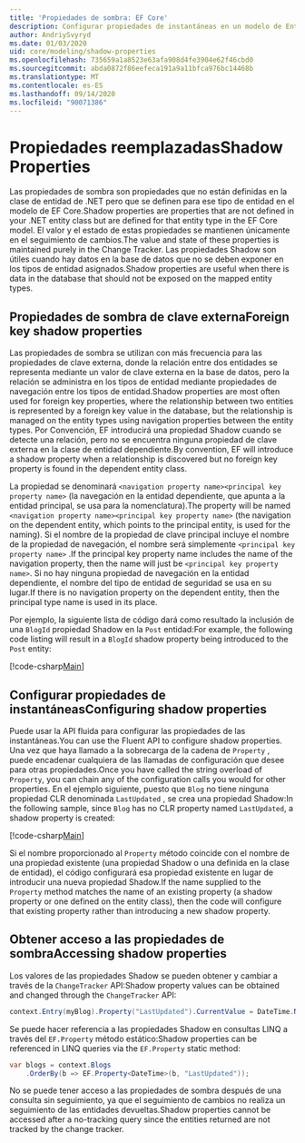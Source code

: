 ```yaml
---
title: 'Propiedades de sombra: EF Core'
description: Configurar propiedades de instantáneas en un modelo de Entity Framework Core
author: AndriySvyryd
ms.date: 01/03/2020
uid: core/modeling/shadow-properties
ms.openlocfilehash: 735659a1a8523e63afa908d4fe3904e62f46cbd0
ms.sourcegitcommit: abda0872f86eefeca191a9a11bfca976bc14468b
ms.translationtype: MT
ms.contentlocale: es-ES
ms.lasthandoff: 09/14/2020
ms.locfileid: "90071386"
---
```

# <a name="shadow-properties"></a><span data-ttu-id="79a48-103">Propiedades reemplazadas</span><span class="sxs-lookup"><span data-stu-id="79a48-103">Shadow Properties</span></span>

<span data-ttu-id="79a48-104">Las propiedades de sombra son propiedades que no están definidas en la clase de entidad de .NET pero que se definen para ese tipo de entidad en el modelo de EF Core.</span><span class="sxs-lookup"><span data-stu-id="79a48-104">Shadow properties are properties that are not defined in your .NET entity class but are defined for that entity type in the EF Core model.</span></span> <span data-ttu-id="79a48-105">El valor y el estado de estas propiedades se mantienen únicamente en el seguimiento de cambios.</span><span class="sxs-lookup"><span data-stu-id="79a48-105">The value and state of these properties is maintained purely in the Change Tracker.</span></span> <span data-ttu-id="79a48-106">Las propiedades Shadow son útiles cuando hay datos en la base de datos que no se deben exponer en los tipos de entidad asignados.</span><span class="sxs-lookup"><span data-stu-id="79a48-106">Shadow properties are useful when there is data in the database that should not be exposed on the mapped entity types.</span></span>

## <a name="foreign-key-shadow-properties"></a><span data-ttu-id="79a48-107">Propiedades de sombra de clave externa</span><span class="sxs-lookup"><span data-stu-id="79a48-107">Foreign key shadow properties</span></span>

<span data-ttu-id="79a48-108">Las propiedades de sombra se utilizan con más frecuencia para las propiedades de clave externa, donde la relación entre dos entidades se representa mediante un valor de clave externa en la base de datos, pero la relación se administra en los tipos de entidad mediante propiedades de navegación entre los tipos de entidad.</span><span class="sxs-lookup"><span data-stu-id="79a48-108">Shadow properties are most often used for foreign key properties, where the relationship between two entities is represented by a foreign key value in the database, but the relationship is managed on the entity types using navigation properties between the entity types.</span></span> <span data-ttu-id="79a48-109">Por Convención, EF introducirá una propiedad Shadow cuando se detecte una relación, pero no se encuentra ninguna propiedad de clave externa en la clase de entidad dependiente.</span><span class="sxs-lookup"><span data-stu-id="79a48-109">By convention, EF will introduce a shadow property when a relationship is discovered but no foreign key property is found in the dependent entity class.</span></span>

<span data-ttu-id="79a48-110">La propiedad se denominará `<navigation property name><principal key property name>` (la navegación en la entidad dependiente, que apunta a la entidad principal, se usa para la nomenclatura).</span><span class="sxs-lookup"><span data-stu-id="79a48-110">The property will be named `<navigation property name><principal key property name>` (the navigation on the dependent entity, which points to the principal entity, is used for the naming).</span></span> <span data-ttu-id="79a48-111">Si el nombre de la propiedad de clave principal incluye el nombre de la propiedad de navegación, el nombre será simplemente `<principal key property name>` .</span><span class="sxs-lookup"><span data-stu-id="79a48-111">If the principal key property name includes the name of the navigation property, then the name will just be `<principal key property name>`.</span></span> <span data-ttu-id="79a48-112">Si no hay ninguna propiedad de navegación en la entidad dependiente, el nombre del tipo de entidad de seguridad se usa en su lugar.</span><span class="sxs-lookup"><span data-stu-id="79a48-112">If there is no navigation property on the dependent entity, then the principal type name is used in its place.</span></span>

<span data-ttu-id="79a48-113">Por ejemplo, la siguiente lista de código dará como resultado la inclusión de una `BlogId` propiedad Shadow en la `Post` entidad:</span><span class="sxs-lookup"><span data-stu-id="79a48-113">For example, the following code listing will result in a `BlogId` shadow property being introduced to the `Post` entity:</span></span>

[!code-csharp[Main](../../../samples/core/Modeling/Conventions/ShadowForeignKey.cs?name=Conventions&highlight=21-23)]

## <a name="configuring-shadow-properties"></a><span data-ttu-id="79a48-114">Configurar propiedades de instantáneas</span><span class="sxs-lookup"><span data-stu-id="79a48-114">Configuring shadow properties</span></span>

<span data-ttu-id="79a48-115">Puede usar la API fluida para configurar las propiedades de las instantáneas.</span><span class="sxs-lookup"><span data-stu-id="79a48-115">You can use the Fluent API to configure shadow properties.</span></span> <span data-ttu-id="79a48-116">Una vez que haya llamado a la sobrecarga de la cadena de `Property` , puede encadenar cualquiera de las llamadas de configuración que desee para otras propiedades.</span><span class="sxs-lookup"><span data-stu-id="79a48-116">Once you have called the string overload of `Property`, you can chain any of the configuration calls you would for other properties.</span></span> <span data-ttu-id="79a48-117">En el ejemplo siguiente, puesto que `Blog` no tiene ninguna propiedad CLR denominada `LastUpdated` , se crea una propiedad Shadow:</span><span class="sxs-lookup"><span data-stu-id="79a48-117">In the following sample, since `Blog` has no CLR property named `LastUpdated`, a shadow property is created:</span></span>

[!code-csharp[Main](../../../samples/core/Modeling/FluentAPI/ShadowProperty.cs?name=ShadowProperty&highlight=8)]

<span data-ttu-id="79a48-118">Si el nombre proporcionado al `Property` método coincide con el nombre de una propiedad existente (una propiedad Shadow o una definida en la clase de entidad), el código configurará esa propiedad existente en lugar de introducir una nueva propiedad Shadow.</span><span class="sxs-lookup"><span data-stu-id="79a48-118">If the name supplied to the `Property` method matches the name of an existing property (a shadow property or one defined on the entity class), then the code will configure that existing property rather than introducing a new shadow property.</span></span>

## <a name="accessing-shadow-properties"></a><span data-ttu-id="79a48-119">Obtener acceso a las propiedades de sombra</span><span class="sxs-lookup"><span data-stu-id="79a48-119">Accessing shadow properties</span></span>

<span data-ttu-id="79a48-120">Los valores de las propiedades Shadow se pueden obtener y cambiar a través de la `ChangeTracker` API:</span><span class="sxs-lookup"><span data-stu-id="79a48-120">Shadow property values can be obtained and changed through the `ChangeTracker` API:</span></span>

``` csharp
context.Entry(myBlog).Property("LastUpdated").CurrentValue = DateTime.Now;
```

<span data-ttu-id="79a48-121">Se puede hacer referencia a las propiedades Shadow en consultas LINQ a través del `EF.Property` método estático:</span><span class="sxs-lookup"><span data-stu-id="79a48-121">Shadow properties can be referenced in LINQ queries via the `EF.Property` static method:</span></span>

``` csharp
var blogs = context.Blogs
    .OrderBy(b => EF.Property<DateTime>(b, "LastUpdated"));
```

<span data-ttu-id="79a48-122">No se puede tener acceso a las propiedades de sombra después de una consulta sin seguimiento, ya que el seguimiento de cambios no realiza un seguimiento de las entidades devueltas.</span><span class="sxs-lookup"><span data-stu-id="79a48-122">Shadow properties cannot be accessed after a no-tracking query since the entities returned are not tracked by the change tracker.</span></span>
